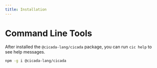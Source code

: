 ```yaml
---
title: Installation
---
```


# Command Line Tools

After installed the `@cicada-lang/cicada` package, you can run `cic help` to see help messages.

``` bash
npm -g i @cicada-lang/cicada
```
